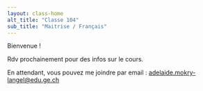 ```yaml
---
layout: class-home
alt_title: "Classe 104" 
sub_title: "Maitrise / Français"
---
```


Bienvenue ! 

Rdv prochainement pour des infos sur le cours. 

En attendant, vous pouvez me joindre par email : 
[adelaide.mokry-langel@edu.ge.ch](mailto:adelaide.mokry-langel@edu.ge.ch)
